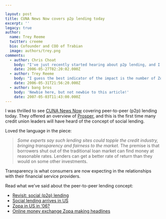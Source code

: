```yaml
---

layout: post
title: CUNA News Now covers p2p lending today
excerpt: ''
legacy: true
author:
  name: Trey Reeme
  twitter: creeme
  bio: Cofounder and COO of Trabian
  image: authors/trey.png
comments:
  - author: Chris Choat
    body: "I've just recently started hearing about p2p lending, and I believe that it is something to be watched.  I have heard that these types of sites have been very successful in Euorpe, and it will be interesting to see just how quickly the concept catches on in the states.  Does anyone know how the European credit union movement has been impacted, or is too early to say?  Will it topple the credit union movement?  Well, I would hope not, but it is another example why complacency just can't be in the credit union vocabulary."
    date: 2006-05-27T02:20:02.000Z
  - author: Trey Reeme
    body: "I guess the best indicator of the impact is the number of Zopa users in the UK after year one:\n\n72,000 - according to a very recent (May 23) Forrester study called \"Zopa Shows That P2P Lending Can Work.\":http://www.forrester.com/Research/Document/Excerpt/0,7211,39512,00.html (I wish that report wasn't $249.00 and only 6 pages long.  Oh well.)\n\nI don't think it's going to topple credit unions or the traditional banking industry, but I don't think it should be ignored either. \n\nI see it as being an opportunity - peer to peer lending is the credit union model, after all.  They've made it very relevant and had success in a part of the market that credit unions can't hardly reach: young adults."
    date: 2006-05-31T21:56:20.000Z
  - author: bang bros
    body: 'Newbie here, but not newbie to this article!'
    date: 2007-05-03T11:43:00.000Z
---
```


<p>I was thrilled to see <a href="http://www.cuna.org/newsnow/06/system052406-9.html?ref=hed"><span class="caps">CUNA</span> News Now</a> covering peer-to-peer (p2p) lending today.  They offered an overview of <a href="http://www.prosper.com">Prosper</a>, and this is the first time many credit union leaders will have heard of the concept of social lending.</p>
<p>Loved the language in the piece:</p>
<blockquote>
<p><em>Some experts say such lending sites could topple the credit industry, bringing transparency and fairness to the market.</em> The premise is that borrowers shut out of the traditional loan market can find money at reasonable rates. Lenders can get a better rate of return than they would on some other investments.</p>
</blockquote>
<p>Transparency is what consumers are now expecting in the relationships with their financial service providers.</p>
<p>Read what we&#8217;ve said about the peer-to-peer lending concept:</p>
<ul>
<li><a href="http://opensourcecu.com/articles/2006/04/14/revisit-social-p2p-lending">Revisit: social (p2p) lending</a></li>
<li><a href="http://opensourcecu.com/articles/2006/02/06/social-lending-arrives-in-us">Social lending arrives in US</a></li>
<li><a href="http://opensourcecu.com/articles/2006/01/18/zopa-in-us-in-06">Zopa in US in &#8216;06?</a></li>
<li><a href="http://opensourcecu.com/articles/2005/08/16/online-money-exchange-zopa-making-headlines">Online money exchange Zopa making headlines</a></li>
</ul>